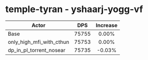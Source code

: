 # temple-tyran - yshaarj-yogg-vf
| Actor | DPS | Increase |
|---|:---:|:---:|
|Base|75755|0.00%|
|only_high_mfi_with_cthun|75753|0.00%|
|dp_in_pl_torrent_nosear|75735|-0.03%|
